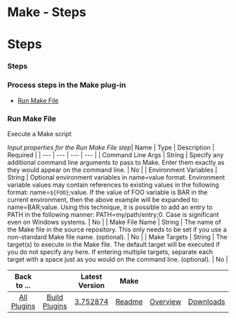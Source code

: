 
Make - Steps
============

# Steps



### Steps




 



### Process steps in the Make plug-in


* [Run Make File](#run_make_file)




### Run Make File



Execute a Make script




*Input properties for the Run Make File step*| Name | Type | Description | Required |
| --- | 
--- | --- | --- |
| Command Line Args | String | Specify any additional command line arguments to pass to Make. Enter 
them exactly as they would appear on the command line.
  | No |
| Environment Variables | String | Optional environment 
variables in name=value format. Environment variable values may contain references to existing values in the following 
format: name=``${FOO}``;value. If the value of FOO variable is BAR in the current environment, then the above example 
will be expanded to: name=BAR;value. Using this technique, it is possible to add an entry to PATH in the following 
manner: PATH=my/path/entry;0. Case is significant even on Windows systems.
  | No |
| Make File Name | String | The name
 of the Make file in the source repository. This only needs to be set if you use a non-standard Make file name. 
(optional).
  | No |
| Make Targets | String | The target(s) to execute in the Make file. The default target will be 
executed if you do not specify any here. If entering multiple targets, separate each target with a space just as you 
would on the command line. (optional).
  | No |





|Back to ...||Latest Version|Make |||
| :---: | :---: | :---: | :---: | :---: | :---: |
|[All Plugins](../../index.md)|[Build Plugins](../README.md)|[3.752874](https://raw.githubusercontent.com/UrbanCode/IBM-UCB-PLUGINS/main/files/Make/Make-3.752874.zip)|[Readme](README.md)|[Overview](overview.md)|[Downloads](downloads.md)|
